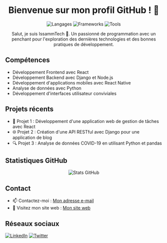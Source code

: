<!-- Entête -->
<h1 align="center">Bienvenue sur mon profil GitHub ! 👋</h1>

<!-- Badges -->
<p align="center">
  <img src="https://img.shields.io/badge/Langages-JavaScript%20%7C%20Python%20%7C%20C%2B%2B%20%7C%20Java-brightgreen" alt="Langages">
  <img src="https://img.shields.io/badge/Frameworks-React%20%7C%20Django%20%7C%20Node.js-brightgreen" alt="Frameworks">
  <img src="https://img.shields.io/badge/Tools-Visual%20Studio%20Code%20%7C%20Git%20%7C%20Docker-brightgreen" alt="Tools">
</p>

<!-- Présentation -->
<p align="center">
  Salut, je suis IssammTech 👋. Un passionné de programmation avec un penchant pour l'exploration des dernières technologies et des bonnes pratiques de développement.
</p>

<!-- Compétences -->
## Compétences
- Développement Frontend avec React
- Développement Backend avec Django et Node.js
- Développement d'applications mobiles avec React Native
- Analyse de données avec Python
- Développement d'interfaces utilisateur conviviales

<!-- Projets récents -->
## Projets récents
- 🚀 Projet 1 : Développement d'une application web de gestion de tâches avec React
- 🌐 Projet 2 : Création d'une API RESTful avec Django pour une application de blog
- 🔍 Projet 3 : Analyse de données COVID-19 en utilisant Python et pandas

<!-- Statistiques GitHub -->
## Statistiques GitHub
<p align="center">
  <img src="https://github-readme-stats.vercel.app/api?username=issammtech&show_icons=true&theme=radical" alt="Stats GitHub">
</p>

<!-- Contact -->
## Contact
- 📫 Contactez-moi : [Mon adresse e-mail](mailto:contact@issamm.tech)
- 🔗 Visitez mon site web : [Mon site web](https://issamm.tech)

<!-- Réseaux sociaux -->
## Réseaux sociaux
[![LinkedIn](https://img.shields.io/badge/LinkedIn-Connect-blue)](https://www.linkedin.com/in/votre_profil_linkedin)
[![Twitter](https://img.shields.io/badge/Twitter-Follow-blue)](https://twitter.com/votre_profil_twitter)

